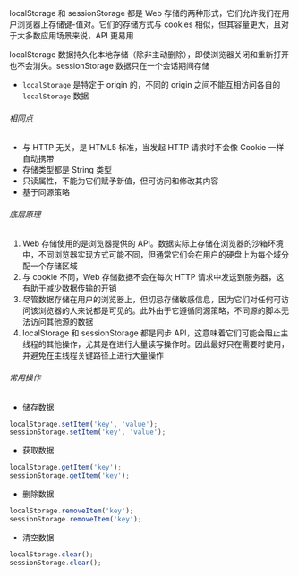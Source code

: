 localStorage 和 sessionStorage 都是 Web 存储的两种形式，它们允许我们在用户浏览器上存储键-值对。它们的存储方式与 cookies 相似，但其容量更大，且对于大多数应用场景来说，API 更易用

localStorage 数据持久化本地存储（除非主动删除），即使浏览器关闭和重新打开也不会消失。sessionStorage 数据只在一个会话期间存储

* `localStorage` 是特定于 origin 的，不同的 origin 之间不能互相访问各自的 `localStorage` 数据

###### 相同点

- 与 HTTP 无关，是 HTML5 标准，当发起 HTTP 请求时不会像 Cookie 一样自动携带
- 存储类型都是 String 类型
- 只读属性，不能为它们赋予新值，但可访问和修改其内容
- 基于同源策略

###### 底层原理

1. Web 存储使用的是浏览器提供的 API。数据实际上存储在浏览器的沙箱环境中，不同浏览器实现方式可能不同，但通常它们会在用户的硬盘上为每个域分配一个存储区域
2. 与 cookie 不同，Web 存储数据不会在每次 HTTP 请求中发送到服务器，这有助于减少数据传输的开销
3. 尽管数据存储在用户的浏览器上，但切忌存储敏感信息，因为它们对任何可访问该浏览器的人来说都是可见的。此外由于它遵循同源策略，不同源的脚本无法访问其他源的数据
4. localStorage 和 sessionStorage 都是同步 API，这意味着它们可能会阻止主线程的其他操作，尤其是在进行大量读写操作时。因此最好只在需要时使用，并避免在主线程关键路径上进行大量操作

###### 常用操作

- 储存数据

```JavaScript
localStorage.setItem('key', 'value');
sessionStorage.setItem('key', 'value');
```

- 获取数据

```JavaScript
localStorage.getItem('key');
sessionStorage.getItem('key');
```

- 删除数据

```JavaScript
localStorage.removeItem('key');
sessionStorage.removeItem('key');
```

- 清空数据

```JavaScript
localStorage.clear();
sessionStorage.clear();
```
